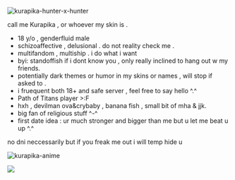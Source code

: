 
![kurapika-hunter-x-hunter](https://github.com/user-attachments/assets/12b116ce-471e-4ce8-a9a1-dc6728752a8a)

call me Kurapika , or whoever my skin is .
- 18 y/o , genderfluid male
- schizoaffective , delusional . do not reality check me .
- multifandom , multiship . i do what i want
- byi: standoffish if i dont know you , only really inclined to hang out w my friends.
- potentially dark themes or humor in my skins or names , will stop if asked to .
- i fruequent both 18+ and safe server , feel free to say hello ^.^
- Path of Titans player >:F
- hxh , devilman ova&crybaby , banana fish , small bit of mha & jjk.
- big fan of religious stuff ^-^ 
- first date idea : ur much stronger and bigger than me but u let me beat u up ^.^

no dni neccessarily but if you freak me out i will temp hide u  

![kurapika-anime](https://github.com/user-attachments/assets/a00fc7cc-dad9-4130-8b34-92f6ca5e8d41)

![](https://komarev.com/ghpvc/?username=kurapiika&color=grey)


<!---
kurapiika/kurapiika is a ✨ special ✨ repository because its `README.md` (this file) appears on your GitHub profile.
You can click the Preview link to take a look at your changes.
--->
